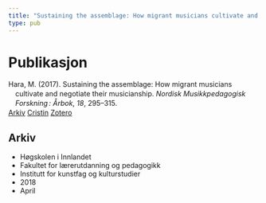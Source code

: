 ```yaml
---
title: "Sustaining the assemblage: How migrant musicians cultivate and negotiate their musicianship"
type: pub
---
```

<h1>Publikasjon</h1>
<article id="csl-bib-container-BZ5E7ZRT" class="csl-bib-container">
  <div class="csl-bib-body" style="line-height: 1.35; padding-left: 1em; text-indent:-1em;">
  <div class="csl-entry">Hara, M. (2017). Sustaining the assemblage: How migrant musicians cultivate and negotiate their musicianship. <i>Nordisk Musikkpedagogisk Forskning&#x202F;: &#xC5;rbok</i>, <i>18</i>, 295&#x2013;315.</div>
</div>
  <div class="csl-bib-buttons">
    <a href="#taxonomy-article-BZ5E7ZRT" class="csl-bib-button">Arkiv</a>
    <a href="https://app.cristin.no/results/show.jsf?id=1577675" alt="Cristin URL" class="csl-bib-button">Cristin</a>
    <a href="http://zotero.org/groups/5022929/items/BZ5E7ZRT" alt="Zotero URL" class="csl-bib-button">Zotero</a>
  </div>
  <div id="csl-bib-meta-container-BZ5E7ZRT"></div>
</article>
<div id="csl-bib-meta-BZ5E7ZRT" class="csl-bib-meta">
  <article id="taxonomy-article-BZ5E7ZRT" class="taxonomy-article">
    <h1>Arkiv</h1>
    <ul>
      <li>Høgskolen i Innlandet</li>
      <li>Fakultet for lærerutdanning og pedagogikk</li>
      <li>Institutt for kunstfag og kulturstudier</li>
      <li>2018</li>
      <li>April</li>
    </ul>
  </article>
</div>
